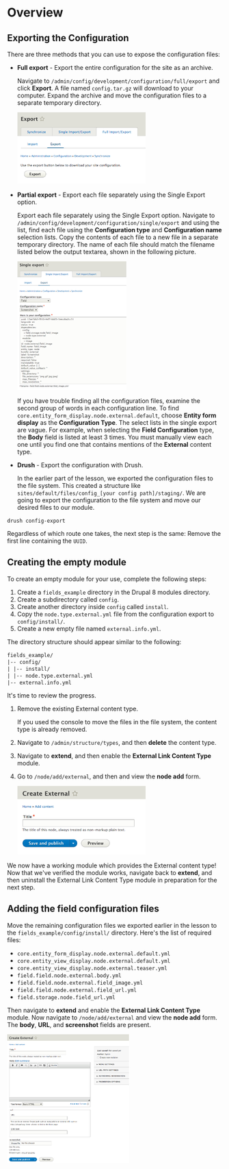 <!--
{
"name" : "drupal-8-exporting-configurations",
"version" : "0.0.1",
"title" : "Lesson 5.2 - Exporting configurations",
"description" : "TBD",
"freshnessDate" : 2015-12-11,
"homepage" : "https://docs.acquia.com/articles/drupal-8-exporting-configurations",
"canonicalSource" : "https://docs.acquia.com/articles/drupal-8-exporting-configurations",
"license" : "CC BY-SA"
}
-->

<!-- @section -->

# Overview

<!-- @section -->

## Exporting the Configuration

There are three methods that you can use to expose the configuration files:

*   **Full export** - Export the entire configuration for the site as an archive.

    Navigate to `/admin/config/development/configuration/full/export` and click **Export**. A file named `config.tar.gz` will download to your computer. Expand the archive and move the configuration files to a separate temporary directory.

    ![full-export.png](https://raw.githubusercontent.com/PronovixOutlearn/outlearn-acquia-entities-fields/master/assets/full-export.png)

*   **Partial export** - Export each file separately using the Single Export option.

    Export each file separately using the Single Export option. Navigate to `/admin/config/development/configuration/single/export` and using the list, find each file using the **Configuration type** and **Configuration name** selection lists. Copy the contents of each file to a new file in a separate temporary directory. The name of each file should match the filename listed below the output textarea, shown in the following picture.

    ![single-export.png](https://raw.githubusercontent.com/PronovixOutlearn/outlearn-acquia-entities-fields/master/assets/single-export.png)

    If you have trouble finding all the configuration files, examine the second group of words in each configuration line. To find `core.entity_form_display.node.external.default`, choose **Entity form display** as the **Configuration Type**. The select lists in the single export are vague. For example, when selecting the **Field Configuration** type, the **Body** field is listed at least 3 times. You must manually view each one until you find one that contains mentions of the **External** content type.

*   **Drush** - Export the configuration with Drush.

    In the earlier part of the lesson, we exported the configuration files to the file system. This created a structure like `sites/default/files/config_[your config path]/staging/`. We are going to export the configuration to the file system and move our desired files to our module.

  ```
  drush config-export
  ```

Regardless of which route one takes, the next step is the same: Remove the first line containing the `UUID`.

<!-- @section -->

## Creating the empty module

To create an empty module for your use, complete the following steps:

1.  Create a `fields_example` directory in the Drupal 8 modules directory.
2.  Create a subdirectory called `config`.
3.  Create another directory inside `config` called `install`.
4.  Copy the `node.type.external.yml` file from the configuration export to `config/install/`.
5.  Create a new empty file named `external.info.yml`.

The directory structure should appear similar to the following:

```
fields_example/
|-- config/
| |-- install/
| |-- node.type.external.yml
|-- external.info.yml
```
It's time to review the progress.

1.  Remove the existing External content type.

    If you used the console to move the files in the file system, the content type is already removed.

2.  Navigate to `/admin/structure/types`, and then **delete** the content type.
3.  Navigate to **extend**, and then enable the **External Link Content Type** module.
4.  Go to `/node/add/external`, and then and view the **node add** form.

    ![one-field-node.png](https://raw.githubusercontent.com/PronovixOutlearn/outlearn-acquia-entities-fields/master/assets/one-field-node.png)

We now have a working module which provides the External content type! Now that we've verified the module works, navigate back to **extend**, and then uninstall the External Link Content Type module in preparation for the next step.

<!-- @section -->

## Adding the field configuration files

Move the remaining configuration files we exported earlier in the lesson to the `fields_example/config/install/` directory. Here's the list of required files:

*   `core.entity_form_display.node.external.default.yml`
*   `core.entity_view_display.node.external.default.yml`
*   `core.entity_view_display.node.external.teaser.yml`
*   `field.field.node.external.body.yml`
*   `field.field.node.external.field_image.yml`
*   `field.field.node.external.field_url.yml`
*   `field.storage.node.field_url.yml`

Then navigate to **extend** and enable the **External Link Content Type** module. Now navigate to `/node/add/external` and view the **node add** form. The **body**, **URL**, and **screenshot** fields are present.

![enabled-external.png](https://raw.githubusercontent.com/PronovixOutlearn/outlearn-acquia-entities-fields/master/assets/enabled-external.png)
